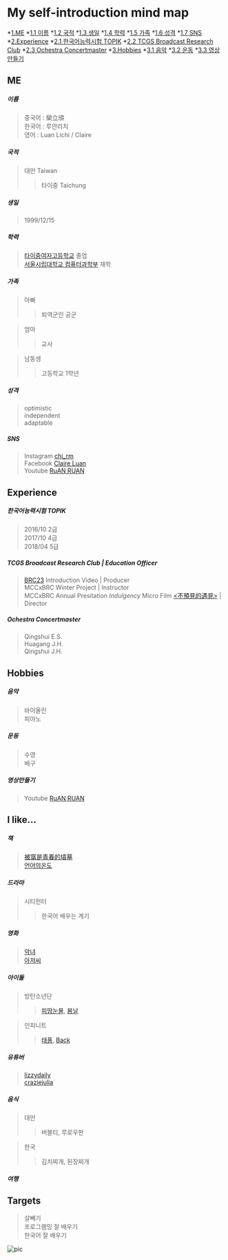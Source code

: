 
# My self-introduction mind map

*[1.ME](#1)
*[1.1 이름](#1.1)
*[1.2 국적](#1.2)
*[1.3 생일](#1.3)
*[1.4 학력](#1.4)
*[1.5 가족](#1.5)
*[1.6 성격](#1.6)
*[1.7 SNS](#1.7)
*[2.Experience](#2)
*[2.1 한국어능력시험 TOPIK](#2.1)
*[2.2 TCGS Broadcast Research Club](#2.2)
*[2.3 Ochestra Concertmaster](#2.3)
*[3.Hobbies](#3)
*[3.1 음악](#3.1)
*[3.2 운동](#3.2)
*[3.3 영상만들기](#3.3)


## ME
##### 이름
> 중국어 : 欒立頎</br>
> 한국어 : 루안리치</br>
> 영어 : Luan Lichi / Claire
##### 국적
> 대만 Taiwan  
>> 타이중 Taichung
##### 생일
> 1999/12/15
##### 학력
> [타이중여자고등학교](http://itcgs.tcgs.tc.edu.tw/tcgs/) 졸업</br>
> [서울시립대학교 컴퓨터과학부](http://cs.uos.ac.kr/cs/main.do) 재학
##### 가족
> 아빠
>> 퇴역군인 공군  

> 엄마
>> 교사  

> 남동생
>> 고등학교 1학년
##### 성격
> optimistic</br>
> independent</br>
> adaptable
##### SNS
> Instagram [chi_rm](http://instagram.com/chi_rm)</br>
> Facebook [Claire Luan](https://www.facebook.com/profile.php?id=100001259964047)</br>
> Youtube [RuAN RUAN](https://www.youtube.com/channel/UCkgYuPLbCXadpVhIv9rj6og?view_as=subscriber)  
## Experience
##### 한국어능력시험 TOPIK
> 2016/10 2급</br>
> 2017/10 4급</br>
> 2018/04 5급
##### TCGS Broadcast Research Club | Education Officer
> [BRC23](https://youtu.be/ZvUhtwuFKSQ) Introduction Video | Producer</br>
> MCCxBRC Winter Project | Instructor</br>
> MCCxBRC Annual Presitation *Indulgency* Micro Film [<不預見的遇見>](https://youtu.be/JVTTnF527U0) | Director

##### Ochestra Concertmaster
> Qingshui E.S.</br>
> Huagang J.H.</br>
> Qingshui J.H.

## Hobbies
##### 음악
> 바이올린</br>
> 피아노
##### 운동
> 수영</br>
> 배구
##### 영상만들기
> Youtube [RuAN RUAN](https://www.youtube.com/channel/UCkgYuPLbCXadpVhIv9rj6og?view_as=subscriber) 
## I like...
##### 책
> [被窩是青春的墳墓](http://www.eslite.com/product.aspx?pgid=1001183842652379&kw=被窩是青春的墳墓&pi=0)</br>
> [언어의온도](http://www.kyobobook.co.kr/product/detailViewKor.laf?mallGb=KOR&barcode=9791195522125)
##### 드라마
> 시티헌터
>> 한국어 배우는 계기
##### 영화
> [악녀](https://namu.wiki/w/악녀(영화))</br>
> [아저씨](https://namu.wiki/w/아저씨(영화))
##### 아이돌
> 방탄소년단
>> [피땀눈물](https://youtu.be/hmE9f-TEutc), [봄날](https://youtu.be/xEeFrLSkMm8)  

> 인피니트
>> [태풍](https://youtu.be/Cmhca-ROWwQ), [Back](https://youtu.be/YiiqHq_kNnU)
##### 유튜버
> [lizzydaily](https://www.youtube.com/user/MrLiz0908)</br>
> [craziejulia](https://www.youtube.com/channel/UCec_7OC0VlWA2i9CJz1UtyQ)
##### 음식
> 대만
>> 버블티, 루로우판  

> 한국
>> 김치찌개, 된장찌개
##### 여행

## Targets
> 살빼기</br>
> 프로그램밍 잘 배우기</br>
> 한국어 잘 배우기</br>

![pic](https://scontent-icn1-1.xx.fbcdn.net/v/t1.0-9/42713158_2007590222626290_5600804462571552768_n.jpg?_nc_cat=107&oh=51f424adbd4621f2ebe9bdf60c67490c&oe=5C23976C)








